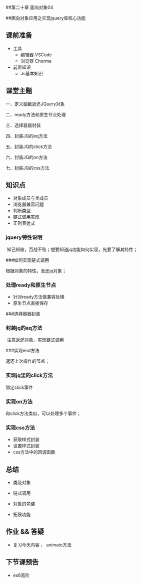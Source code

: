 ##第二十章 面向对象04

##面向对象应用之实现jquery库核心功能

## 课前准备

- 工具
  - 编辑器 VSCode
  - 浏览器 Chorme
- 前置知识
  - Js基本知识

## 课堂主题

一、定义函数返还JQuery对象 

二、ready方法和原生节点处理

三、选择器器封装 

四、封装JQ的eq方法

 五、封装JQ的click方法 

六、封装JQ的on方法 

七、封装JQ的css方法 

## 知识点

-  对象成员与类成员
- 浏览器兼容问题
- 判断类型
- 链式调用实现
- 正则表达式

### jquery特性说明 

​	知己知彼，百战不殆；想要知道jq功能如何实现，先要了解其特性；

###如何实现链式调用

   根据对象的特性，发还jq对象；

### 处理ready和原生节点

- 针对ready方法做兼容处理
- 原生节点直接保存

###选择器器封装 

### 封装jq的eq方法

​	注意返还对象，实现链式调用

###实现end方法

返还上次操作的节点；

### 实现jq里的click方法

绑定click事件

### 实现on方法

和click方法类似，可以处理多个事件；

### 实现css方法

- 获取样式封装
- 设置样式封装
- css方法中的回调函数



## 总结

- 类及对象

- 链式调用

- 对象的包装

- 拓展功能

  



## 作业 && 答疑

- 复习今天内容  ，   animate方法

## 下节课预告

- es6高阶





